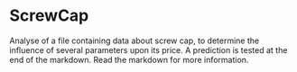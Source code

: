 # ScrewCap

Analyse of a file containing data about screw cap, to determine the influence of several parameters upon its price. A prediction is tested at the end of the markdown. Read the markdown for more information.
